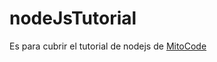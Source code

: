 # nodeJsTutorial
Es para cubrir el tutorial de nodejs de [MitoCode](https://www.youtube.com/watch?v=VHOd-RBj1MA&list=PLvimn1Ins-41lVr-SPWF1mdNTzog05TcA)
